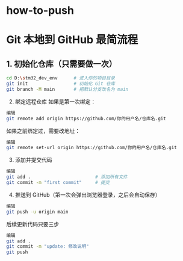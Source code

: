 # how-to-push
# Git 本地到 GitHub 最简流程

## 1. 初始化仓库（只需要做一次）

```bash
cd D:\stm32_dev_env      # 进入你的项目目录
git init                 # 初始化 Git 仓库
git branch -M main       # 把默认分支改名为 main
```
2. 绑定远程仓库
如果是第一次绑定：

```bash
编辑
git remote add origin https://github.com/你的用户名/仓库名.git
```
如果之前绑定过，需要改地址：

```bash
编辑
git remote set-url origin https://github.com/你的用户名/仓库名.git
```
3. 添加并提交代码
```bash
编辑
git add .                        # 添加所有文件
git commit -m "first commit"     # 提交
```
4. 推送到 GitHub（第一次会弹出浏览器登录，之后会自动保存）
```bash
编辑
git push -u origin main
```
后续更新代码只要三步
```bash
编辑
git add .
git commit -m "update: 修改说明"
git push
```
